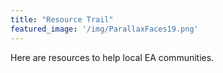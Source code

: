 ```yaml
---
title: "Resource Trail"
featured_image: '/img/ParallaxFaces19.png'
---
```

Here are resources to help local EA communities.
